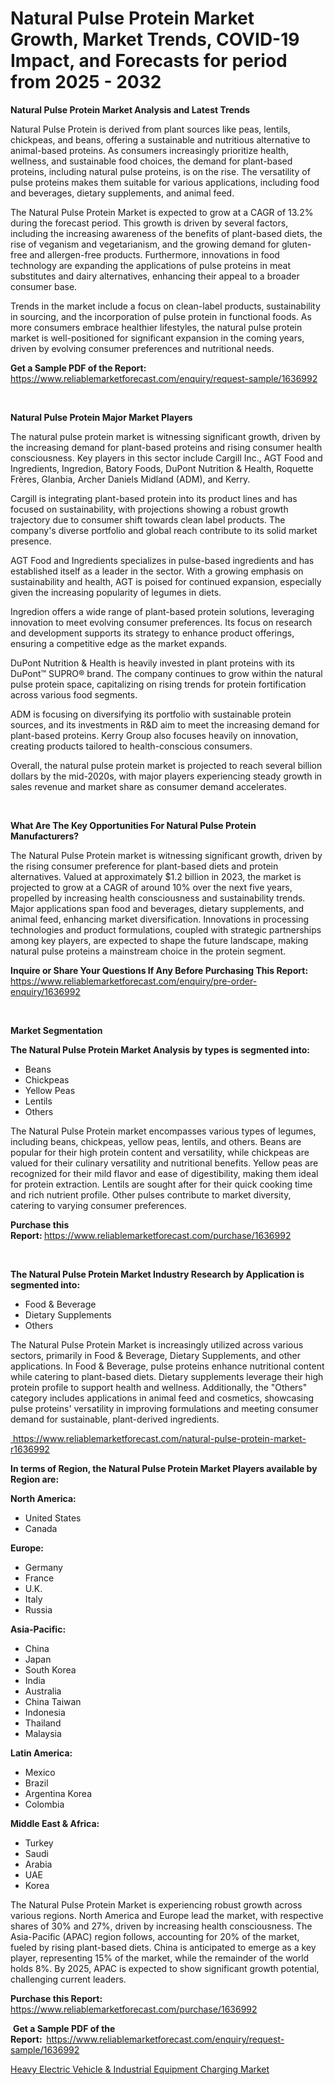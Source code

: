 <p><h1>Natural Pulse Protein Market Growth, Market Trends, COVID-19 Impact, and Forecasts for period from 2025 - 2032</h1></p><p><strong>Natural Pulse Protein Market Analysis and Latest Trends</strong></p>
<p><p>Natural Pulse Protein is derived from plant sources like peas, lentils, chickpeas, and beans, offering a sustainable and nutritious alternative to animal-based proteins. As consumers increasingly prioritize health, wellness, and sustainable food choices, the demand for plant-based proteins, including natural pulse proteins, is on the rise. The versatility of pulse proteins makes them suitable for various applications, including food and beverages, dietary supplements, and animal feed.</p><p>The Natural Pulse Protein Market is expected to grow at a CAGR of 13.2% during the forecast period. This growth is driven by several factors, including the increasing awareness of the benefits of plant-based diets, the rise of veganism and vegetarianism, and the growing demand for gluten-free and allergen-free products. Furthermore, innovations in food technology are expanding the applications of pulse proteins in meat substitutes and dairy alternatives, enhancing their appeal to a broader consumer base.</p><p>Trends in the market include a focus on clean-label products, sustainability in sourcing, and the incorporation of pulse protein in functional foods. As more consumers embrace healthier lifestyles, the natural pulse protein market is well-positioned for significant expansion in the coming years, driven by evolving consumer preferences and nutritional needs.</p></p>
<p><strong>Get a Sample PDF of the Report:&nbsp;</strong> <a href="https://www.reliablemarketforecast.com/enquiry/request-sample/1636992?utm_campaign=3132&utm_medium=2&utm_source=Github&utm_content=ia&utm_term=23032025&utm_id=natural-pulse-protein">https://www.reliablemarketforecast.com/enquiry/request-sample/1636992</a></p>
<p>&nbsp;</p>
<p><strong>Natural Pulse Protein Major Market Players</strong></p>
<p><p>The natural pulse protein market is witnessing significant growth, driven by the increasing demand for plant-based proteins and rising consumer health consciousness. Key players in this sector include Cargill Inc., AGT Food and Ingredients, Ingredion, Batory Foods, DuPont Nutrition & Health, Roquette Frères, Glanbia, Archer Daniels Midland (ADM), and Kerry.</p><p>Cargill is integrating plant-based protein into its product lines and has focused on sustainability, with projections showing a robust growth trajectory due to consumer shift towards clean label products. The company's diverse portfolio and global reach contribute to its solid market presence.</p><p>AGT Food and Ingredients specializes in pulse-based ingredients and has established itself as a leader in the sector. With a growing emphasis on sustainability and health, AGT is poised for continued expansion, especially given the increasing popularity of legumes in diets.</p><p>Ingredion offers a wide range of plant-based protein solutions, leveraging innovation to meet evolving consumer preferences. Its focus on research and development supports its strategy to enhance product offerings, ensuring a competitive edge as the market expands.</p><p>DuPont Nutrition & Health is heavily invested in plant proteins with its DuPont™ SUPRO® brand. The company continues to grow within the natural pulse protein space, capitalizing on rising trends for protein fortification across various food segments.</p><p>ADM is focusing on diversifying its portfolio with sustainable protein sources, and its investments in R&D aim to meet the increasing demand for plant-based proteins. Kerry Group also focuses heavily on innovation, creating products tailored to health-conscious consumers. </p><p>Overall, the natural pulse protein market is projected to reach several billion dollars by the mid-2020s, with major players experiencing steady growth in sales revenue and market share as consumer demand accelerates.</p></p>
<p>&nbsp;</p>
<p><strong>What Are The Key Opportunities For Natural Pulse Protein Manufacturers?</strong></p>
<p><p>The Natural Pulse Protein market is witnessing significant growth, driven by the rising consumer preference for plant-based diets and protein alternatives. Valued at approximately $1.2 billion in 2023, the market is projected to grow at a CAGR of around 10% over the next five years, propelled by increasing health consciousness and sustainability trends. Major applications span food and beverages, dietary supplements, and animal feed, enhancing market diversification. Innovations in processing technologies and product formulations, coupled with strategic partnerships among key players, are expected to shape the future landscape, making natural pulse proteins a mainstream choice in the protein segment.</p></p>
<p><strong>Inquire or Share Your Questions If Any Before Purchasing This Report:</strong> <a href="https://www.reliablemarketforecast.com/enquiry/pre-order-enquiry/1636992?utm_campaign=3132&utm_medium=2&utm_source=Github&utm_content=ia&utm_term=23032025&utm_id=natural-pulse-protein">https://www.reliablemarketforecast.com/enquiry/pre-order-enquiry/1636992</a></p>
<p>&nbsp;</p>
<p><strong>Market Segmentation</strong></p>
<p><strong>The Natural Pulse Protein Market Analysis by types is segmented into:</strong></p>
<p><ul><li>Beans</li><li>Chickpeas</li><li>Yellow Peas</li><li>Lentils</li><li>Others</li></ul></p>
<p><p>The Natural Pulse Protein market encompasses various types of legumes, including beans, chickpeas, yellow peas, lentils, and others. Beans are popular for their high protein content and versatility, while chickpeas are valued for their culinary versatility and nutritional benefits. Yellow peas are recognized for their mild flavor and ease of digestibility, making them ideal for protein extraction. Lentils are sought after for their quick cooking time and rich nutrient profile. Other pulses contribute to market diversity, catering to varying consumer preferences.</p></p>
<p><strong>Purchase this Report:&nbsp;</strong><a href="https://www.reliablemarketforecast.com/purchase/1636992?utm_campaign=3132&utm_medium=2&utm_source=Github&utm_content=ia&utm_term=23032025&utm_id=natural-pulse-protein">https://www.reliablemarketforecast.com/purchase/1636992</a></p>
<p>&nbsp;</p>
<p><strong>The Natural Pulse Protein Market Industry Research by Application is segmented into:</strong></p>
<p><ul><li>Food & Beverage</li><li>Dietary Supplements</li><li>Others</li></ul></p>
<p><p>The Natural Pulse Protein Market is increasingly utilized across various sectors, primarily in Food & Beverage, Dietary Supplements, and other applications. In Food & Beverage, pulse proteins enhance nutritional content while catering to plant-based diets. Dietary supplements leverage their high protein profile to support health and wellness. Additionally, the "Others" category includes applications in animal feed and cosmetics, showcasing pulse proteins' versatility in improving formulations and meeting consumer demand for sustainable, plant-derived ingredients.</p></p>
<p><a href="https://www.reliablemarketforecast.com/natural-pulse-protein-market-r1636992?utm_campaign=3132&utm_medium=2&utm_source=Github&utm_content=ia&utm_term=23032025&utm_id=natural-pulse-protein">&nbsp;https://www.reliablemarketforecast.com/natural-pulse-protein-market-r1636992</a></p>
<p><strong>In terms of Region, the Natural Pulse Protein Market Players available by Region are:</strong></p>
<p>
    <p> <strong> North America: </strong>
        <ul>
            <li>United States</li>
            <li>Canada</li>
        </ul>
        </p> 
    <p> <strong> Europe: </strong>
        <ul>
            <li>Germany</li>
            <li>France</li>
            <li>U.K.</li>
            <li>Italy</li>
            <li>Russia</li>
        </ul>
        </p> 
    <p> <strong> Asia-Pacific: </strong>
        <ul>
            <li>China</li>
            <li>Japan</li>
            <li>South Korea</li>
            <li>India</li>
            <li>Australia</li>
            <li>China Taiwan</li>
            <li>Indonesia</li>
            <li>Thailand</li>
            <li>Malaysia</li>
        </ul>
        </p> 
    <p> <strong> Latin America: </strong>
        <ul>
            <li>Mexico</li>
            <li>Brazil</li>
            <li>Argentina Korea</li>
            <li>Colombia</li>
        </ul>
        </p> 
    <p> <strong> Middle East & Africa: </strong>
        <ul>
            <li>Turkey</li>
            <li>Saudi</li>
            <li>Arabia</li>
            <li>UAE</li>
            <li>Korea</li>
        </ul>
    </p>
    </p>
<p><p>The Natural Pulse Protein Market is experiencing robust growth across various regions. North America and Europe lead the market, with respective shares of 30% and 27%, driven by increasing health consciousness. The Asia-Pacific (APAC) region follows, accounting for 20% of the market, fueled by rising plant-based diets. China is anticipated to emerge as a key player, representing 15% of the market, while the remainder of the world holds 8%. By 2025, APAC is expected to show significant growth potential, challenging current leaders.</p></p>
<p><strong>Purchase this Report: </strong><a href="https://www.reliablemarketforecast.com/purchase/1636992?utm_campaign=3132&utm_medium=2&utm_source=Github&utm_content=ia&utm_term=23032025&utm_id=natural-pulse-protein">https://www.reliablemarketforecast.com/purchase/1636992</a></p>
<p>&nbsp;<strong>Get a Sample PDF of the Report:&nbsp;&nbsp;</strong><a href="https://www.reliablemarketforecast.com/enquiry/request-sample/1636992?utm_campaign=3132&utm_medium=2&utm_source=Github&utm_content=ia&utm_term=23032025&utm_id=natural-pulse-protein">https://www.reliablemarketforecast.com/enquiry/request-sample/1636992</a></p>
<p><strong></strong></p>
<p><p><a href="https://github.com/vigoseiler/Market-Research-Report-List-1/blob/main/heavy-electric-vehicle-industrial-equipment-charging-market.md?utm_campaign=3132&utm_medium=2&utm_source=Github&utm_content=ia&utm_term=23032025&utm_id=natural-pulse-protein">Heavy Electric Vehicle & Industrial Equipment Charging Market</a></p></p>